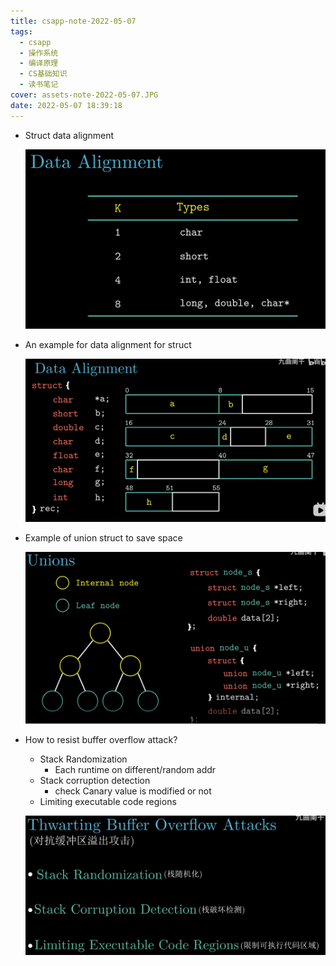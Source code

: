 ```yaml
---
title: csapp-note-2022-05-07
tags:
  - csapp
  - 操作系统
  - 编译原理
  - CS基础知识
  - 读书笔记
cover: assets-note-2022-05-07.JPG
date: 2022-05-07 18:39:18
---
```



- Struct data alignment

  ![3-23-data-alignment](assets/3-23-data-alignment.png)

- An example for data alignment for struct

  ![3-23-data-alignment-example](assets/3-23-data-alignment-example.png)

- Example of union struct to save space

  ![3-24-union-example](assets/3-24-union-example.png)


- How to resist buffer overflow attack?
  - Stack Randomization
    - Each runtime on different/random addr
  - Stack corruption detection
    - check Canary value is modified or not
  - Limiting executable code regions

  ![3-25-how-to-resist-buffer-overflow-attack](assets/3-25-how-to-resist-buffer-overflow-attack.png)

